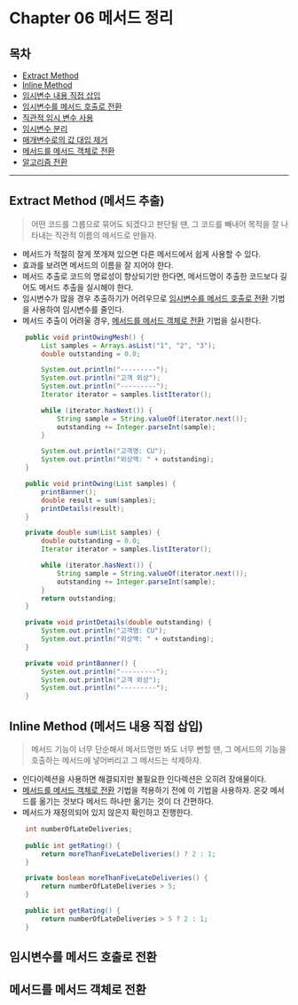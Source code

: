 # Chapter 06 메서드 정리 

## 목차 ##
- [Extract Method](#1)
- [Inline Method](#2)
- [임시변수 내용 직접 삽입](#3)
- [임시변수를 메서드 호출로 전환](#4)
- [직관적 임시 변수 사용](#5)
- [임시변수 분리](#6)
- [매개변수로의 값 대입 제거](#7)
- [메서드를 메서드 객체로 전환](#8)
- [알고리즘 전환](#9)

---

<a name="1"></a>
## Extract Method (메서드 추출) ##
> 어떤 코드를 그룹으로 묶어도 되겠다고 판단될 땐, 
> 그 코드를 빼내어 목적을 잘 나타내는 직관적 이름의 메서드로 만들자.

- 메서드가 적절히 잘게 쪼개져 있으면 다른 메서드에서 쉽게 사용할 수 있다.
- 효과를 보려면 메서드의 이름을 잘 지어야 한다.
- 메서드 추출로 코드의 명료성이 향상되기만 한다면, 메서드명이 추출한 코드보다 길어도 메서드 추출을 실시해야 한다.
- 임시변수가 많을 경우 추출하기가 어려우므로 [임시변수를 메서드 호출로 전환](#4) 기법을 사용하여 임시변수를 줄인다.
- 메서드 추출이 어려울 경우, [메서드를 메서드 객체로 전환](#8) 기법을 실시한다.

```java
    public void printOwingMesh() {
        List samples = Arrays.asList("1", "2", "3");
        double outstanding = 0.0;

        System.out.println("---------");
        System.out.println("고객 외상");
        System.out.println("---------");
        Iterator iterator = samples.listIterator();

        while (iterator.hasNext()) {
            String sample = String.valueOf(iterator.next());
            outstanding += Integer.parseInt(sample);
        }

        System.out.println("고객명: CU");
        System.out.println("외상액: " + outstanding);
    }
```
```java
    public void printOwing(List samples) {
        printBanner();
        double result = sum(samples);
        printDetails(result);
    }

    private double sum(List samples) {
        double outstanding = 0.0;
        Iterator iterator = samples.listIterator();

        while (iterator.hasNext()) {
            String sample = String.valueOf(iterator.next());
            outstanding += Integer.parseInt(sample);
        }
        return outstanding;
    }

    private void printDetails(double outstanding) {
        System.out.println("고객명: CU");
        System.out.println("외상액: " + outstanding);
    }

    private void printBanner() {
        System.out.println("---------");
        System.out.println("고객 외상");
        System.out.println("---------");
    }
```

<a name="2"></a>
## Inline Method (메서드 내용 직접 삽입) ##
> 메서드 기능이 너무 단순해서 메서드명만 봐도 너무 뻔할 땐, 
> 그 메서드의 기능을 호출하는 메서드에 넣어버리고 그 메서드는 삭제하자.

- 인다이렉션을 사용하면 해결되지만 불필요한 인다렉션은 오히려 장애물이다.
- [메서드를 메서드 객체로 전환](#8) 기법을 적용하기 전에 이 기법을 사용하자. 온갖 메서드를 옮기는 것보다 메서드 하나만 옮기는 것이 더 간편하다.
- 메서드가 재정의되어 있지 않은지 확인하고 진행한다.

```java
    int numberOfLateDeliveries;
    
    public int getRating() {
        return moreThanFiveLateDeliveries() ? 2 : 1;
    }

    private boolean moreThanFiveLateDeliveries() {
        return numberOfLateDeliveries > 5;
    }
``` 
```java
    public int getRating() {
        return numberOfLateDeliveries > 5 ? 2 : 1;
    }
```


<a name="4"></a>
## 임시변수를 메서드 호출로 전환 ##


<a name="8"></a>
## 메서드를 메서드 객체로 전환 ##
